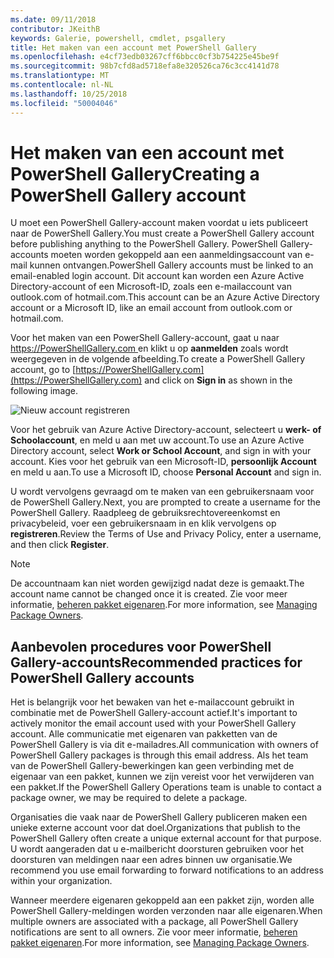 ```yaml
---
ms.date: 09/11/2018
contributor: JKeithB
keywords: Galerie, powershell, cmdlet, psgallery
title: Het maken van een account met PowerShell Gallery
ms.openlocfilehash: e4cf73edb03267cff6bbcc0cf3b754225e45be9f
ms.sourcegitcommit: 98b7cfd8ad5718efa8e320526ca76c3cc4141d78
ms.translationtype: MT
ms.contentlocale: nl-NL
ms.lasthandoff: 10/25/2018
ms.locfileid: "50004046"
---
```

# <a name="creating-a-powershell-gallery-account"></a><span data-ttu-id="d1e4f-103">Het maken van een account met PowerShell Gallery</span><span class="sxs-lookup"><span data-stu-id="d1e4f-103">Creating a PowerShell Gallery account</span></span>

<span data-ttu-id="d1e4f-104">U moet een PowerShell Gallery-account maken voordat u iets publiceert naar de PowerShell Gallery.</span><span class="sxs-lookup"><span data-stu-id="d1e4f-104">You must create a PowerShell Gallery account before publishing anything to the PowerShell Gallery.</span></span>
<span data-ttu-id="d1e4f-105">PowerShell Gallery-accounts moeten worden gekoppeld aan een aanmeldingsaccount van e-mail kunnen ontvangen.</span><span class="sxs-lookup"><span data-stu-id="d1e4f-105">PowerShell Gallery accounts must be linked to an email-enabled login account.</span></span> <span data-ttu-id="d1e4f-106">Dit account kan worden een Azure Active Directory-account of een Microsoft-ID, zoals een e-mailaccount van outlook.com of hotmail.com.</span><span class="sxs-lookup"><span data-stu-id="d1e4f-106">This account can be an Azure Active Directory account or a Microsoft ID, like an email account from outlook.com or hotmail.com.</span></span>

<span data-ttu-id="d1e4f-107">Voor het maken van een PowerShell Gallery-account, gaat u naar [ https://PowerShellGallery.com ](https://PowerShellGallery.com) en klikt u op **aanmelden** zoals wordt weergegeven in de volgende afbeelding.</span><span class="sxs-lookup"><span data-stu-id="d1e4f-107">To create a PowerShell Gallery account, go to [https://PowerShellGallery.com](https://PowerShellGallery.com) and click on **Sign in** as shown in the following image.</span></span>

![Nieuw account registreren](../../Images/CreateAccount-Register.png)

<span data-ttu-id="d1e4f-109">Voor het gebruik van Azure Active Directory-account, selecteert u **werk- of Schoolaccount**, en meld u aan met uw account.</span><span class="sxs-lookup"><span data-stu-id="d1e4f-109">To use an Azure Active Directory account, select **Work or School Account**, and sign in with your account.</span></span> <span data-ttu-id="d1e4f-110">Kies voor het gebruik van een Microsoft-ID, **persoonlijk Account** en meld u aan.</span><span class="sxs-lookup"><span data-stu-id="d1e4f-110">To use a Microsoft ID, choose **Personal Account** and sign in.</span></span>

<span data-ttu-id="d1e4f-111">U wordt vervolgens gevraagd om te maken van een gebruikersnaam voor de PowerShell Gallery.</span><span class="sxs-lookup"><span data-stu-id="d1e4f-111">Next, you are prompted to create a username for the PowerShell Gallery.</span></span> <span data-ttu-id="d1e4f-112">Raadpleeg de gebruiksrechtovereenkomst en privacybeleid, voer een gebruikersnaam in en klik vervolgens op **registreren**.</span><span class="sxs-lookup"><span data-stu-id="d1e4f-112">Review the Terms of Use and Privacy Policy, enter a username, and then click **Register**.</span></span>

> [!NOTE]
> <span data-ttu-id="d1e4f-113">De accountnaam kan niet worden gewijzigd nadat deze is gemaakt.</span><span class="sxs-lookup"><span data-stu-id="d1e4f-113">The account name cannot be changed once it is created.</span></span> <span data-ttu-id="d1e4f-114">Zie voor meer informatie, [beheren pakket eigenaren](managing-package-owners.md).</span><span class="sxs-lookup"><span data-stu-id="d1e4f-114">For more information, see [Managing Package Owners](managing-package-owners.md).</span></span>

## <a name="recommended-practices-for-powershell-gallery-accounts"></a><span data-ttu-id="d1e4f-115">Aanbevolen procedures voor PowerShell Gallery-accounts</span><span class="sxs-lookup"><span data-stu-id="d1e4f-115">Recommended practices for PowerShell Gallery accounts</span></span>

<span data-ttu-id="d1e4f-116">Het is belangrijk voor het bewaken van het e-mailaccount gebruikt in combinatie met de PowerShell Gallery-account actief.</span><span class="sxs-lookup"><span data-stu-id="d1e4f-116">It's important to actively monitor the email account used with your PowerShell Gallery account.</span></span> <span data-ttu-id="d1e4f-117">Alle communicatie met eigenaren van pakketten van de PowerShell Gallery is via dit e-mailadres.</span><span class="sxs-lookup"><span data-stu-id="d1e4f-117">All communication with owners of PowerShell Gallery packages is through this email address.</span></span> <span data-ttu-id="d1e4f-118">Als het team van de PowerShell Gallery-bewerkingen kan geen verbinding met de eigenaar van een pakket, kunnen we zijn vereist voor het verwijderen van een pakket.</span><span class="sxs-lookup"><span data-stu-id="d1e4f-118">If the PowerShell Gallery Operations team is unable to contact a package owner, we may be required to delete a package.</span></span>

<span data-ttu-id="d1e4f-119">Organisaties die vaak naar de PowerShell Gallery publiceren maken een unieke externe account voor dat doel.</span><span class="sxs-lookup"><span data-stu-id="d1e4f-119">Organizations that publish to the PowerShell Gallery often create a unique external account for that purpose.</span></span> <span data-ttu-id="d1e4f-120">U wordt aangeraden dat u e-mailbericht doorsturen gebruiken voor het doorsturen van meldingen naar een adres binnen uw organisatie.</span><span class="sxs-lookup"><span data-stu-id="d1e4f-120">We recommend you use email forwarding to forward notifications to an address within your organization.</span></span>

<span data-ttu-id="d1e4f-121">Wanneer meerdere eigenaren gekoppeld aan een pakket zijn, worden alle PowerShell Gallery-meldingen worden verzonden naar alle eigenaren.</span><span class="sxs-lookup"><span data-stu-id="d1e4f-121">When multiple owners are associated with a package, all PowerShell Gallery notifications are sent to all owners.</span></span> <span data-ttu-id="d1e4f-122">Zie voor meer informatie, [beheren pakket eigenaren](managing-package-owners.md).</span><span class="sxs-lookup"><span data-stu-id="d1e4f-122">For more information, see [Managing Package Owners](managing-package-owners.md).</span></span>
